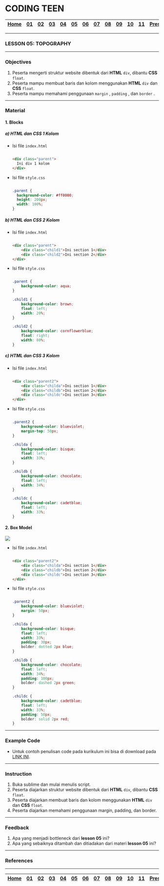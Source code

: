 # CODING TEEN

| [Home][0] | [01][1] | [02][2] | [03][3] | [04][4] | [05][5] | [06][6] | [07][7] | [08][8] | [09][9] | [10][10] | [11][11] | [Presentation][12] |
|:---------:|:-------:|:-------:|:-------:|:-------:|:-------:|:-------:|:-------:|:-------:|:-------:|:--------:|:--------:|:------------------:|

---

### LESSON 05: TOPOGRAPHY

---

### Objectives
1. Peserta mengerti struktur website dibentuk dari **HTML** `div`, dibantu **CSS** `float`.
2. Peserta mampu membuat baris dan kolom menggunakan **HTML** `div` dan **CSS** `float`.
2. Peserta mampu memahami penggunaan `margin` , `padding` , dan `border` .

---

### Material
#### 1. Blocks

##### a) HTML dan CSS 1 Kolom

* Isi file `index.html`

  ```html

  <div class="parent">
    Ini div 1 kolom
  </div>

  ```

* Isi file `style.css`

  ```css

  .parent {
    background-color: #ff0000;
    height: 200px;
    width: 100%;
  }

  ```

##### b) HTML dan CSS 2 Kolom

* Isi file `index.html`

  ```html

  <div class="parent">
      <div class="child1">Ini section 1</div>
      <div class="child2">Ini section 2</div>
  </div>

  ```

* Isi file `style.css`

  ```css

  .parent {
      background-color: aqua;
  }

  .child1 {
      background-color: brown;
      float: left;
      width: 20%;
  }

  .child2 {
      background-color: cornflowerblue;
      float: right;
      width: 80%;
  }

  ```

##### c) HTML dan CSS 3 Kolom

* Isi file `index.html`

  ```html

  <div class="parent2">
      <div class="childa">Ini section 1</div>
      <div class="childb">Ini section 2</div>
      <div class="childc">Ini section 3</div>
  </div>

  ```

* Isi file `style.css`

  ```css

  .parent2 {
      background-color: blueviolet;
      margin-top: 50px;
  }

  .childa {
      background-color: bisque;
      float: left;
      width: 33%;
  }

  .childb {
      background-color: chocolate;
      float: left;
      width: 34%;
  }

  .childc {
      background-color: cadetblue;
      float: left;
      width: 33%;
  }

  ```

#### 2. Box Model

<img src="https://stuyhsdesign.files.wordpress.com/2015/10/box-model.png">

* Isi file `index.html`

  ```html

  <div class="parent2">
      <div class="childa">Ini section 1</div>
      <div class="childb">Ini section 2</div>
      <div class="childc">Ini section 3</div>
  </div>

  ```

* Isi file `style.css`

  ```css

  .parent2 {
      background-color: blueviolet;
      margin: 50px;
  }

  .childa {
      background-color: bisque;
      float: left;
      width: 33%;
      padding: 30px;
      bolder: dotted 2px blue;
  }

  .childb {
      background-color: chocolate;
      float: left;
      width: 34%;
      padding: 100px;
      bolder: dashed 2px green;
  }

  .childc {
      background-color: cadetblue;
      float: left;
      width: 33%;
      padding: 50px;
      bolder: solid 2px red;
  }

  ```

---

### Example Code
* Untuk contoh penulisan code pada kurikulum ini bisa di download pada [LINK INI](https://github.com/kollaeducation/coding-teen-example-code/archive/master.zip).

---

### Instruction
1. Buka sublime dan mulai menulis script.
1. Peserta diajarkan struktur website dibentuk dari **HTML** `div`, dibantu **CSS** `float`.
2. Peserta diajarkan membuat baris dan kolom menggunakan **HTML** `div` dan **CSS** `float`.
2. Peserta diajarkan memahami penggunaan margin, padding, dan border.

---

### Feedback
1. Apa yang menjadi bottleneck dari **lesson 05** ini?
2. Apa yang sebaiknya ditambah dan ditiadakan dari materi **lesson 05** ini?

---

### References


---

| [Home][0] | [01][1] | [02][2] | [03][3] | [04][4] | [05][5] | [06][6] | [07][7] | [08][8] | [09][9] | [10][10] | [11][11] | [Presentation][12] |
|:---------:|:-------:|:-------:|:-------:|:-------:|:-------:|:-------:|:-------:|:-------:|:-------:|:--------:|:--------:|:------------------:|

[0]: README.md "Home"
[1]: lesson-01.md "Web Technology"
[2]: lesson-02.md "HTML & CSS"
[3]: lesson-03.md "Typography"
[4]: lesson-04.md "Form & Embed"
[5]: lesson-05.md "Topography"
[6]: lesson-06.md "Topography Advanced"
[7]: lesson-07.md "Framework"
[8]: lesson-08.md "Framework Advanced"
[9]: lesson-09.md "Personal Project"
[10]: lesson-10.md "Personal Project Consultation"
[11]: lesson-11.md "Domain, Hosting dan Github Pages"
[12]: lesson-12.md "Presentation"
